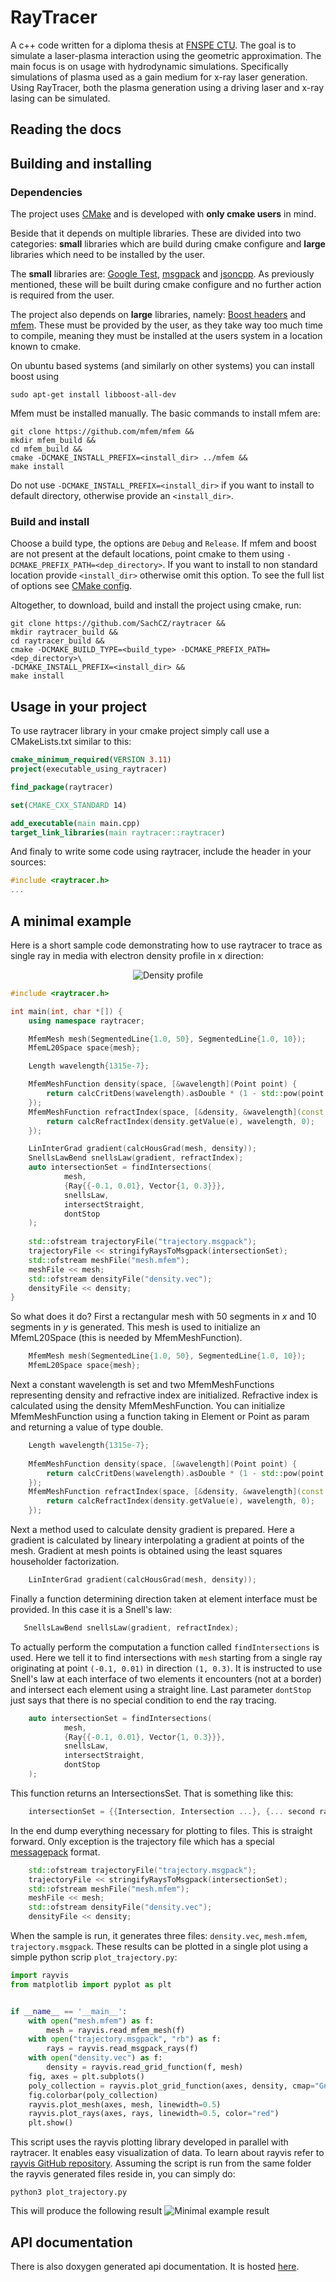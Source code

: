 # RayTracer
A c++ code written for a diploma thesis at [FNSPE CTU](https://www.fjfi.cvut.cz/en/).
The goal is to simulate a laser-plasma interaction using the geometric approximation.
The main focus is on usage with hydrodynamic simulations. Specifically simulations of plasma
used as a gain medium for x-ray laser generation. Using RayTracer, both the plasma generation
using a driving laser and x-ray lasing can be simulated. 

## Reading the docs
[//]: # (TODO expand this when the docs are coplete)

## Building and installing

### Dependencies
The project uses [CMake](https://cmake.org/) and is developed with **only cmake users**
in mind.
 
Beside that it depends on multiple libraries. These are divided into two categories:
**small** libraries which are build during cmake configure and **large** libraries which
need to be installed by the user.

The **small** libraries are:
[Google Test](https://github.com/google/googletest),
[msgpack](https://github.com/msgpack/msgpack-c/tree/cpp_master) and
[jsoncpp](https://github.com/open-source-parsers/jsoncpp). As previously mentioned,
these will be built during cmake configure and no further action is required from
the user.

The project also depends on **large** libraries, namely:
[Boost headers](https://www.boost.org/) and
[mfem](https://mfem.org/). These must be provided by the user, as they take way too much time to compile,
meaning they must be installed at the users system in a location known to cmake.

On ubuntu based systems (and similarly on other systems) you can install boost using
```shell
sudo apt-get install libboost-all-dev
```

Mfem must be installed manually. The basic commands to install mfem are:
```shell
git clone https://github.com/mfem/mfem &&
mkdir mfem_build &&
cd mfem_build &&
cmake -DCMAKE_INSTALL_PREFIX=<install_dir> ../mfem &&
make install
```
Do not use `-DCMAKE_INSTALL_PREFIX=<install_dir>` if you want to install
to default directory, otherwise provide an `<install_dir>`.

### Build and install
Choose a build type, the options are `Debug` and `Release`.
If mfem and boost are not present at the default locations, point cmake to them using 
`-DCMAKE_PREFIX_PATH=<dep_directory>`. If you want to install to non standard location
provide `<install_dir>` otherwise omit this option. To see the full list of options
see [CMake config](docs/markdown/cmake.md).

Altogether, to download, build and install the project using cmake, run:
```shell
git clone https://github.com/SachCZ/raytracer &&
mkdir raytracer_build &&
cd raytracer_build &&
cmake -DCMAKE_BUILD_TYPE=<build_type> -DCMAKE_PREFIX_PATH=<dep_directory>\
-DCMAKE_INSTALL_PREFIX=<install_dir> &&
make install
```

## Usage in your project
To use raytracer library in your cmake project simply call use a CMakeLists.txt
similar to this:
```cmake
cmake_minimum_required(VERSION 3.11)
project(executable_using_raytracer)

find_package(raytracer)

set(CMAKE_CXX_STANDARD 14)

add_executable(main main.cpp)
target_link_libraries(main raytracer::raytracer)
```

And finaly to write some code using raytracer, include the header in your sources:
```c++
#include <raytracer.h>
...
```

## A minimal example
Here is a short sample code demonstrating how to use raytracer to trace as single ray in
media with electron density profile in x direction:

<p align="center">
  <img src="docs/markdown/density_eq.svg"  alt="Density profile"/>
</p>

```c++
#include <raytracer.h>

int main(int, char *[]) {
    using namespace raytracer;

    MfemMesh mesh(SegmentedLine{1.0, 50}, SegmentedLine{1.0, 10});
    MfemL20Space space{mesh};

    Length wavelength{1315e-7};

    MfemMeshFunction density(space, [&wavelength](Point point) {
        return calcCritDens(wavelength).asDouble * (1 - std::pow(point.x-1, 2));
    });
    MfemMeshFunction refractIndex(space, [&density, &wavelength](const Element& e){
        return calcRefractIndex(density.getValue(e), wavelength, 0);
    });

    LinInterGrad gradient(calcHousGrad(mesh, density));
    SnellsLawBend snellsLaw(gradient, refractIndex);
    auto intersectionSet = findIntersections(
            mesh,
            {Ray{{-0.1, 0.01}, Vector{1, 0.3}}},
            snellsLaw,
            intersectStraight,
            dontStop
    );
    
    std::ofstream trajectoryFile("trajectory.msgpack");
    trajectoryFile << stringifyRaysToMsgpack(intersectionSet);
    std::ofstream meshFile("mesh.mfem");
    meshFile << mesh;
    std::ofstream densityFile("density.vec");
    densityFile << density;
}
```
So what does it do? First a rectangular mesh with 50 segments in _x_ and 10 segments in _y_
is generated. This mesh is used to initialize an MfemL20Space (this is needed by MfemMeshFunction).
```c++
    MfemMesh mesh(SegmentedLine{1.0, 50}, SegmentedLine{1.0, 10});
    MfemL20Space space{mesh};
``` 
Next a constant wavelength is set and two MfemMeshFunctions 
representing density and refractive index are initialized. Refractive index is calculated
using the density MfemMeshFunction. You can initialize MfemMeshFunction using a function
taking in Element or Point as param and returning a value of type double.

```c++
    Length wavelength{1315e-7};
    
    MfemMeshFunction density(space, [&wavelength](Point point) {
        return calcCritDens(wavelength).asDouble * (1 - std::pow(point.x-1, 2));
    });
    MfemMeshFunction refractIndex(space, [&density, &wavelength](const Element& e){
        return calcRefractIndex(density.getValue(e), wavelength, 0);
    });
```

Next a method used to calculate density gradient is prepared. Here a gradient is calculated
by lineary interpolating a gradient at points of the mesh. Gradient at mesh points is 
obtained using the least squares householder factorization.

```c++
    LinInterGrad gradient(calcHousGrad(mesh, density));
``` 

Finally a function determining direction taken at element interface must be provided.
In this case it is a Snell's law:
```c++
   SnellsLawBend snellsLaw(gradient, refractIndex);
```

To actually perform the computation a function called `findIntersections` is used.
Here we tell it to find intersections with `mesh` starting from a single ray originating
at point `(-0.1, 0.01)` in direction `(1, 0.3)`. It is instructed to use Snell's
law at each interface of two elements it encounters (not at a border) and intersect
each element using a straight line. Last parameter `dontStop` just says that
there is no special condition to end the ray tracing.
```c++
    auto intersectionSet = findIntersections(
            mesh,
            {Ray{{-0.1, 0.01}, Vector{1, 0.3}}},
            snellsLaw,
            intersectStraight,
            dontStop
    );
```
This function returns an IntersectionsSet. That is something like this:
```c++
    intersectionSet = {{Intersection, Intersection ...}, {... second ray ...}, ...};
```

In the end dump everything necessary for plotting to files. This is straight forward.
Only exception is the trajectory file which has a special
[messagepack](https://msgpack.org/index.html) format.
```c++
    std::ofstream trajectoryFile("trajectory.msgpack");
    trajectoryFile << stringifyRaysToMsgpack(intersectionSet);
    std::ofstream meshFile("mesh.mfem");
    meshFile << mesh;
    std::ofstream densityFile("density.vec");
    densityFile << density;
``` 

When the sample is run, it generates three files: `density.vec`, `mesh.mfem`, `trajectory.msgpack`.
These results can be plotted in a single plot using a simple python scrip `plot_trajectory.py`:
```python
import rayvis
from matplotlib import pyplot as plt


if __name__ == '__main__':
    with open("mesh.mfem") as f:
        mesh = rayvis.read_mfem_mesh(f)
    with open("trajectory.msgpack", "rb") as f:
        rays = rayvis.read_msgpack_rays(f)
    with open("density.vec") as f:
        density = rayvis.read_grid_function(f, mesh)
    fig, axes = plt.subplots()
    poly_collection = rayvis.plot_grid_function(axes, density, cmap="GnBu")
    fig.colorbar(poly_collection)
    rayvis.plot_mesh(axes, mesh, linewidth=0.5)
    rayvis.plot_rays(axes, rays, linewidth=0.5, color="red")
    plt.show()
```

This script uses the rayvis plotting library developed in parallel with raytracer.
It enables easy visualization of data. To learn about rayvis refer to
[rayvis GitHub repository](https://github.com/SachCZ/rayvis). Assuming the script
is run from the same folder the rayvis generated files reside in, you can simply do:
```shell
python3 plot_trajectory.py
``` 
This will produce the following result
![Minimal example result](docs/markdown/minimal_example.png)



## API documentation
There is also doxygen generated api documentation.
It is hosted [here](https://sachcz.github.io/raytracer).
